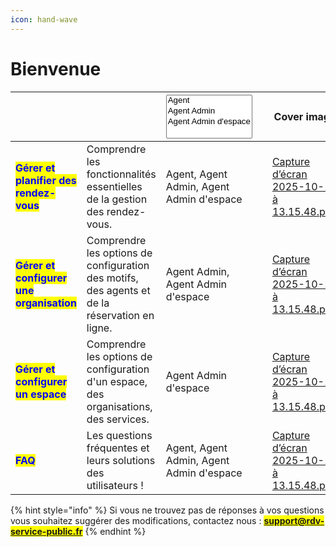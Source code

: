 ```yaml
---
icon: hand-wave
---
```


# Bienvenue

<table data-view="cards"><thead><tr><th></th><th></th><th><select multiple><option value="MLn2XWRlM0Ko" label="Agent" color="blue"></option><option value="8gPOKthCblUU" label="Agent Admin" color="blue"></option><option value="JcBtNVLcvkZZ" label="Agent Admin d&#x27;espace" color="blue"></option></select></th><th data-type="users" data-multiple></th><th data-hidden data-card-cover data-type="image">Cover image</th><th data-hidden data-card-target data-type="content-ref"></th></tr></thead><tbody><tr><td><h4><mark style="color:blue;"><strong>Gérer et planifier des rendez-vous</strong></mark></h4></td><td>Comprendre les fonctionnalités essentielles de la gestion des rendez-vous. </td><td><span data-option="MLn2XWRlM0Ko">Agent, </span><span data-option="8gPOKthCblUU">Agent Admin, </span><span data-option="JcBtNVLcvkZZ">Agent Admin d'espace</span></td><td></td><td><a href=".gitbook/assets/Capture d’écran 2025-10-16 à 13.15.48.png">Capture d’écran 2025-10-16 à 13.15.48.png</a></td><td><a href="documentation-utilisateur/utiliser-son-agenda.md">utiliser-son-agenda.md</a></td></tr><tr><td><h4><mark style="color:blue;"><strong>Gérer et configurer une organisation</strong></mark></h4></td><td>Comprendre les options de configuration des motifs, des agents et de la réservation en ligne.</td><td><span data-option="8gPOKthCblUU">Agent Admin, </span><span data-option="JcBtNVLcvkZZ">Agent Admin d'espace</span></td><td></td><td><a href=".gitbook/assets/Capture d’écran 2025-10-16 à 13.15.48.png">Capture d’écran 2025-10-16 à 13.15.48.png</a></td><td><a href="documentation-utilisateur/configurer-son-organisation.md">configurer-son-organisation.md</a></td></tr><tr><td><h4><mark style="color:blue;"><strong>Gérer et configurer un espace</strong></mark></h4></td><td>Comprendre les options de configuration d'un espace, des organisations, des services. </td><td><span data-option="JcBtNVLcvkZZ">Agent Admin d'espace</span></td><td></td><td><a href=".gitbook/assets/Capture d’écran 2025-10-16 à 13.15.48.png">Capture d’écran 2025-10-16 à 13.15.48.png</a></td><td><a href="documentation-utilisateur/configurer-son-espace.md">configurer-son-espace.md</a></td></tr><tr><td><h4><mark style="color:blue;"><strong>FAQ</strong></mark></h4></td><td>Les questions fréquentes et leurs solutions des utilisateurs ! </td><td><span data-option="MLn2XWRlM0Ko">Agent, </span><span data-option="8gPOKthCblUU">Agent Admin, </span><span data-option="JcBtNVLcvkZZ">Agent Admin d'espace</span></td><td></td><td><a href=".gitbook/assets/Capture d’écran 2025-10-16 à 13.15.48.png">Capture d’écran 2025-10-16 à 13.15.48.png</a></td><td></td></tr></tbody></table>

{% hint style="info" %}
Si vous ne trouvez pas de réponses à vos questions vous souhaitez suggérer des modifications, contactez nous : <mark style="color:$primary;">**support@rdv-service-public.fr**</mark>
{% endhint %}

